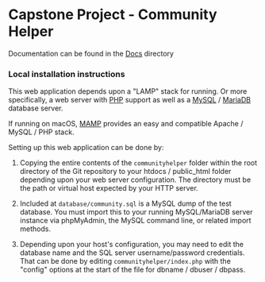 # Capstone Project - Community Helper

Documentation can be found in the [Docs](docs) directory

### Local installation instructions

This web application depends upon a "LAMP" stack for running. Or more specifically, a
 web server with [PHP](https://php.net/) support as well as a [MySQL](https://mysql.com/) / [MariaDB](https://mariadb.org/) database server.

 If running on macOS, [MAMP](https://www.mamp.info/en/) provides an easy and compatible Apache / MySQL / PHP stack.

 Setting up this web application can be done by:

 1. Copying the entire contents of the `communityhelper` folder within the root directory of the Git repository to your htdocs / public_html folder depending upon your web server configuration. The directory must be the path or virtual host expected by your HTTP server.

 2. Included at `database/community.sql` is a MySQL dump of the test database. You must import this to your running MySQL/MariaDB server instance via phpMyAdmin, the MySQL command line, or related
 import methods.

 3. Depending upon your host's configuration, you may need to edit the database name
 and the SQL server username/password credentials. That can be done by editing `communityhelper/index.php` with the "config" options at the start of the file for dbname / dbuser / dbpass.
